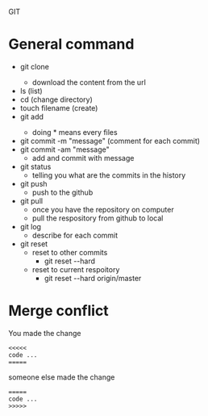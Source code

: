 GIT
# General command
* git clone <url>
	* download the content from the url
* ls (list)
* cd (change directory)
* touch filename (create)
* git add <filename>
	* doing * means every files
* git commit -m "message" (comment for each commit)
* git commit -am "message"
	* add and commit with message
* git status 
	* telling you what are the commits in the history
* git push
	* push to the github
* git pull
	* once you have the repository on computer
	* pull the respository from github to local
* git log
	* describe for each commit
* git reset
	* reset to other commits
		* git reset --hard <commit>
	* reset to current respoitory
		* git reset --hard origin/master
		
# Merge conflict
You made the change
```
<<<<<
code ...
===== 
```
someone else made the change
```
=====
code ...
>>>>>
```
 
